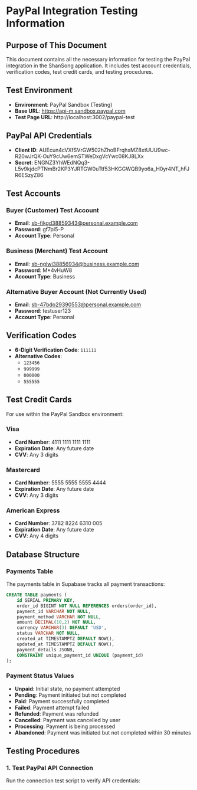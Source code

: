 # PayPal Integration Testing Information

## Purpose of This Document
This document contains all the necessary information for testing the PayPal integration in the ShanSong application. It includes test account credentials, verification codes, test credit cards, and testing procedures.

## Test Environment
- **Environment**: PayPal Sandbox (Testing)
- **Base URL**: https://api-m.sandbox.paypal.com
- **Test Page URL**: http://localhost:3002/paypal-test

## PayPal API Credentials
- **Client ID**: AUEcun4cVXfSVrGW502hZhoBFrqhxMZ8xtUUU9wc-R20wJrQK-OuY9cUw6emSTWeDxgVcYwc08KJ8LXx
- **Secret**: ENGNZ3YhWEdNQq3-L5v9kjdcPTNmBr2KP3YJRTGW0uTtf53HKGGWQB9yo6a_H0yr4NT_hFJR6ESzyZ86

## Test Accounts

### Buyer (Customer) Test Account
- **Email**: sb-fikgd38859343@personal.example.com
- **Password**: gf7pI5-P
- **Account Type**: Personal

### Business (Merchant) Test Account
- **Email**: sb-nglwi38856934@business.example.com
- **Password**: M*4vHuW8
- **Account Type**: Business

### Alternative Buyer Account (Not Currently Used)
- **Email**: sb-47bdo29390553@personal.example.com
- **Password**: testuser123
- **Account Type**: Personal

## Verification Codes
- **6-Digit Verification Code**: `111111`
- **Alternative Codes**:
  - `123456`
  - `999999`
  - `000000`
  - `555555`

## Test Credit Cards
For use within the PayPal Sandbox environment:

### Visa
- **Card Number**: 4111 1111 1111 1111
- **Expiration Date**: Any future date
- **CVV**: Any 3 digits

### Mastercard
- **Card Number**: 5555 5555 5555 4444
- **Expiration Date**: Any future date
- **CVV**: Any 3 digits

### American Express
- **Card Number**: 3782 8224 6310 005
- **Expiration Date**: Any future date
- **CVV**: Any 4 digits

## Database Structure

### Payments Table
The payments table in Supabase tracks all payment transactions:

```sql
CREATE TABLE payments (
    id SERIAL PRIMARY KEY,
    order_id BIGINT NOT NULL REFERENCES orders(order_id),
    payment_id VARCHAR NOT NULL,
    payment_method VARCHAR NOT NULL,
    amount DECIMAL(10,2) NOT NULL,
    currency VARCHAR(3) DEFAULT 'USD',
    status VARCHAR NOT NULL,
    created_at TIMESTAMPTZ DEFAULT NOW(),
    updated_at TIMESTAMPTZ DEFAULT NOW(),
    payment_details JSONB,
    CONSTRAINT unique_payment_id UNIQUE (payment_id)
);
```

### Payment Status Values
- **Unpaid**: Initial state, no payment attempted
- **Pending**: Payment initiated but not completed
- **Paid**: Payment successfully completed
- **Failed**: Payment attempt failed
- **Refunded**: Payment was refunded
- **Cancelled**: Payment was cancelled by user
- **Processing**: Payment is being processed
- **Abandoned**: Payment was initiated but not completed within 30 minutes

## Testing Procedures

### 1. Test PayPal API Connection
Run the connection test script to verify API credentials:
```